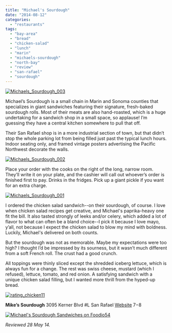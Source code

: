 ```yaml
---
title: "Michael's Sourdough"
date: "2014-08-12"
categories:
  - "restaurants"
tags:
  - "bay-area"
  - "bread"
  - "chicken-salad"
  - "lunch"
  - "marin"
  - "michaels-sourdough"
  - "north-bay"
  - "review"
  - "san-rafael"
  - "sourdough"
---
```


[![Michaels_Sourdough_003](http://s3.amazonaws.com/thegourmez-wpmedia/2014/07/Michaels_Sourdough_003.jpg)](http://www.thegourmez.com/2014/08/michaels-sourdough/michaels_sourdough_003/)

Michael’s Sourdough is a small chain in Marin and Sonoma counties that specializes in giant sandwiches featuring their signature, fresh-baked sourdough rolls. Most of their meats are also hand-roasted, which is a huge undertaking for a sandwich shop in a small space, so applause! I’m guessing they have a central kitchen somewhere to pull that off.

Their San Rafael shop is in a more industrial section of town, but that didn’t stop the whole parking lot from being filled just past the typical lunch hours. Indoor seating only, and framed vintage posters advertising the Pacific Northwest decorate the walls.

[![Michaels_Sourdough_002](http://s3.amazonaws.com/thegourmez-wpmedia/2014/07/Michaels_Sourdough_002.jpg)](http://www.thegourmez.com/2014/08/michaels-sourdough/michaels_sourdough_002/)

Place your order with the cooks on the right of the long, narrow room. They’ll write it on your plate, and the cashier will call out whoever’s order is finished first to pay. Drinks in the fridges. Pick up a giant pickle if you want for an extra charge.

[![Michaels_Sourdough_001](http://s3.amazonaws.com/thegourmez-wpmedia/2014/07/Michaels_Sourdough_001.jpg)](http://www.thegourmez.com/2014/08/michaels-sourdough/michaels_sourdough_001/)

I ordered the chicken salad sandwich--on their sourdough, of course. I love when chicken salad recipes get creative, and Michael's paprika-heavy one fit the bill. It also tasted strongly of leeks and/or celery, which added a lot of flavor to what can often be a bland choice--I pick it because I love mayo, y’all, not because I expect the chicken salad to blow my mind with boldness. Luckily, Michael's delivered on both counts.

But the sourdough was not as memorable. Maybe my expectations were too high? I thought I’d be impressed by its sourness, but it wasn’t much different from a soft French roll. The crust had a good crunch.

All toppings were thinly sliced except the shredded iceberg lettuce, which is always fun for a change. The rest was swiss cheese, mustard (which I refused), lettuce, tomato, and red onion. A satisfying sandwich with a unique chicken salad filling, but I wanted more thrill from the hyped-up bread.

[![rating_chicken11](http://s3.amazonaws.com/thegourmez-wpmedia/2009/02/rating_chicken11.gif)](http://www.thegourmez.com/2009/02/barten-guestier-private-selection-merlot-2006/rating_chicken11/)

**Mike’s Sourdough** 3095 Kerner Blvd #L San Rafael [Website](http://www.michaelssourdough.com/) $7-$8

[![Michael's Sourdough Sandwiches on Foodio54](http://foodio54.com/images/badge-2-d5cb5.jpg)](http://foodio54.com/restaurant/San-Rafael-CA/d5cb5/Michaels-Sourdough-Sandwiches)

_Reviewed 28 May 14._
